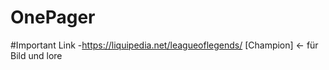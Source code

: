 # OnePager 

#Important Link
  -https://liquipedia.net/leagueoflegends/ [Champion] <- für Bild und lore
